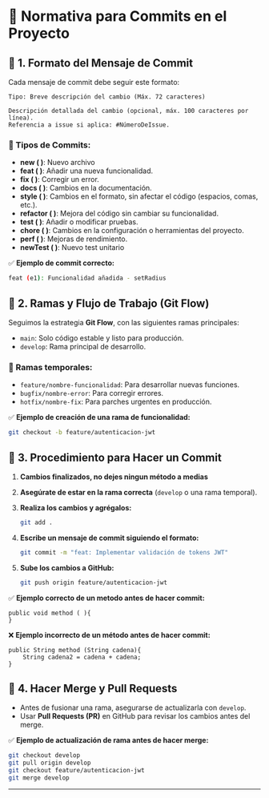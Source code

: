 # 📜 Normativa para Commits en el Proyecto

## 📌 1. Formato del Mensaje de Commit

Cada mensaje de commit debe seguir este formato:

```
Tipo: Breve descripción del cambio (Máx. 72 caracteres)

Descripción detallada del cambio (opcional, máx. 100 caracteres por línea).
Referencia a issue si aplica: #NúmeroDeIssue.
```

### 🔹 Tipos de Commits:
- **new ( )**: Nuevo archivo
- **feat ( )**: Añadir una nueva funcionalidad.
- **fix ( )**: Corregir un error.
- **docs ( )**: Cambios en la documentación.
- **style ( )**: Cambios en el formato, sin afectar el código (espacios, comas, etc.).
- **refactor ( )**: Mejora del código sin cambiar su funcionalidad.
- **test ( )**: Añadir o modificar pruebas.
- **chore ( )**: Cambios en la configuración o herramientas del proyecto.
- **perf ( )**: Mejoras de rendimiento.
- **newTest ( )**: Nuevo test unitario

✅ **Ejemplo de commit correcto:**
```bash
feat (e1): Funcionalidad añadida - setRadius
```

## 📌 2. Ramas y Flujo de Trabajo (Git Flow)

Seguimos la estrategia **Git Flow**, con las siguientes ramas principales:
- `main`: Solo código estable y listo para producción.
- `develop`: Rama principal de desarrollo.

### 🔹 Ramas temporales:
- `feature/nombre-funcionalidad`: Para desarrollar nuevas funciones.
- `bugfix/nombre-error`: Para corregir errores.
- `hotfix/nombre-fix`: Para parches urgentes en producción.

✅ **Ejemplo de creación de una rama de funcionalidad:**
```bash
git checkout -b feature/autenticacion-jwt
```

## 📌 3. Procedimiento para Hacer un Commit
1. **Cambios finalizados, no dejes ningun método a medias**

2. **Asegúrate de estar en la rama correcta** (`develop` o una rama temporal).
3. **Realiza los cambios y agrégalos:**
   ```bash
   git add .
   ```
4. **Escribe un mensaje de commit siguiendo el formato:**
   ```bash
   git commit -m "feat: Implementar validación de tokens JWT"
   ```
5. **Sube los cambios a GitHub:**
   ```bash
   git push origin feature/autenticacion-jwt
   ```

✅ **Ejemplo correcto de un metodo antes de hacer commit:**


```
public void method ( ){
}
```
❌ **Ejemplo incorrecto de un método antes de hacer commit:**
```
public String method (String cadena){
    String cadena2 = cadena + cadena;
}
```

## 📌 4. Hacer Merge y Pull Requests
- Antes de fusionar una rama, asegurarse de actualizarla con `develop`.
- Usar **Pull Requests (PR)** en GitHub para revisar los cambios antes del merge.

✅ **Ejemplo de actualización de rama antes de hacer merge:**
```bash
git checkout develop
git pull origin develop
git checkout feature/autenticacion-jwt
git merge develop
```

---
